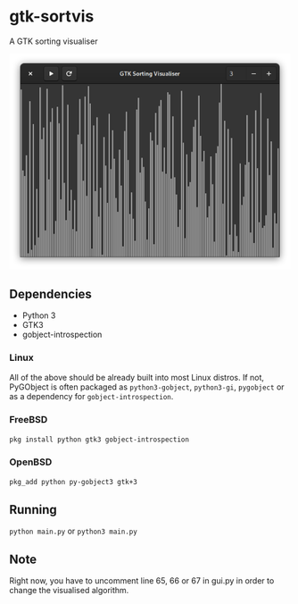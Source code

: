 # gtk-sortvis
A GTK sorting visualiser

![Screenshot](screenshot.png)

## Dependencies
* Python 3
* GTK3
* gobject-introspection
### Linux
All of the above should be already built into most Linux distros. If not, PyGObject is often packaged as `python3-gobject`, `python3-gi`, `pygobject` or as a dependency for `gobject-introspection`.
### FreeBSD
`pkg install python gtk3 gobject-introspection`
### OpenBSD
`pkg_add python py-gobject3 gtk+3`

## Running
`python main.py`
or
`python3 main.py`

## Note
Right now, you have to uncomment line 65, 66 or 67 in gui.py in order to change the visualised algorithm.
